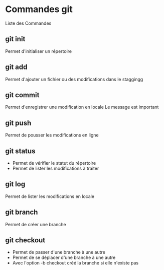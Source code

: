 # Commandes git

Liste des Commandes

## git init
Permet d'initialiser un répertoire

## git add
Permet d'ajouter un fichier ou des modifications dans le staggingg

## git commit
Permet d'enregistrer une modification en locale
Le message est important

## git push
Permet de pousser les modifications en ligne

## git status
- Permet de vérifier le statut du répertoire
- Permet de lister les modifications à traiter

## git log
Permet de lister les modifications en locale

## git branch
Permet de créer une branche

## git checkout
- Permet de passer d'une branche à une autre
- Permet de se déplacer d'une branche à une autre
- Avec l'option -b checkout créé la branche si elle n'existe pas